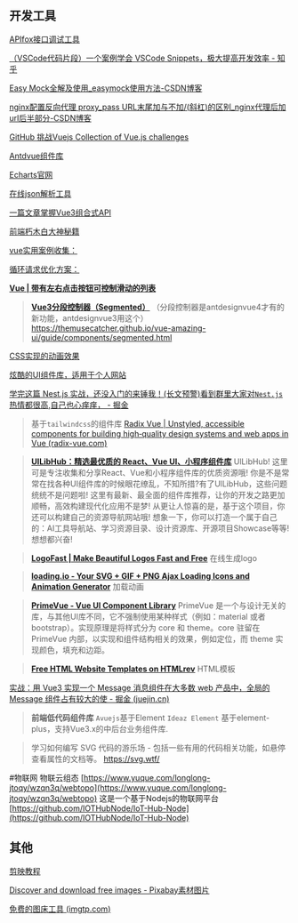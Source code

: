 ## 开发工具
[APIfox接口调试工具](https://app.apifox.com/main)

[（VSCode代码片段）一个案例学会 VSCode Snippets，极大提高开发效率 - 知乎](https://zhuanlan.zhihu.com/p/457062272)

[Easy Mock全解及使用_easymock使用方法-CSDN博客](https://blog.csdn.net/w1418899532/article/details/91951603)

[nginx配置反向代理 proxy_pass URL末尾加与不加/(斜杠)的区别_nginx代理后加url后半部分-CSDN博客](https://blog.csdn.net/willingtolove/article/details/108500198)

[GitHub 挑战Vuejs Collection of Vue.js challenges](https://github.com/webfansplz/vuejs-challenges)

[Antdvue组件库](https://www.antdv.com/)

[Echarts官网](https://echarts.apache.org/zh/index.html)

[在线json解析工具](https://www.json.cn/)

[一篇文章掌握Vue3组合式API](https://blog.csdn.net/weixin_53734436/article/details/117481977)

[前端朽木白大神秘籍](https://www.yuque.com/xiumubai/doc?mode=dark)

[vue实用案例收集：](https://vuejsexamples.com/)

[循环请求优化方案：](https://blog.csdn.net/weixin_40476233/article/details/121292970)

[**Vue | 带有左右点击按钮可控制滑动的列表**](https://blog.csdn.net/weixin_44303404/article/details/123947427)

> [**Vue3分段控制器（Segmented）**](https://blog.csdn.net/Dandrose/article/details/140664033)
> （分段控制器是antdesignvue4才有的新功能，antdesignvue3用这个）
> https://themusecatcher.github.io/vue-amazing-ui/guide/components/segmented.html

[CSS实现的动画效果](https://lhammer.cn/You-need-to-know-css/)

[炫酷的UI组件库，适用于个人网站](http://uiverse.io)

[学完这篇 Nest.js 实战，还没入门的来锤我！(长文预警)看到群里大家对`Nest.js`热情都很高,自己也心痒痒， - 掘金](https://juejin.cn/post/7032079740982788132?searchId=20240906140454C6682E9D087820816E35#heading-6)

> 基于`tailwindcss`的组件库
> [Radix Vue | Unstyled, accessible components for building high‑quality design systems and web apps in Vue (radix-vue.com)](https://www.radix-vue.com/)

> **[UILibHub：精选最优质的 React、Vue UI、小程序组件库](https://uilibhub.com/zh)**
> UlLibHub! 这里可是专注收集和分享React、Vue和小程序组件库的优质资源哦!
> 你是不是常常在找各种UI组件库的时候眼花缭乱，不知所措?有了UlLibHub，这些问题统统不是问题啦! 这里有最新、最全面的组件库推荐，让你的开发之路更加顺畅，高效构建现代化应用不是梦!
> 从更让人惊喜的是，基于这个项目，你还可以构建自己的资源导航网站哦! 想象一下，你可以打造一个属于自己的：AI工具导航站、学习资源目录、设计资源库、开源项目Showcase等等!想想都兴奋!

> **[LogoFast | Make Beautiful Logos Fast and Free](https://logofa.st/)**
> 在线生成logo

> **[loading.io - Your SVG + GIF + PNG Ajax Loading Icons and Animation Generator](https://loading.io/)**
> 加载动画

> **[PrimeVue - Vue UI Component Library](https://primevue.org/)**
> PrimeVue 是一个与设计无关的库，与其他UI库不同，它不强制使用某种样式（例如：material 或者 bootstrap）。实现原理是将样式分为 core 和 theme。core 驻留在 PrimeVue 内部，以实现和组件结构相关的效果，例如定位，而 theme 实现颜色，填充和边距。

> **[Free HTML Website Templates on HTMLrev](https://htmlrev.com/)**
> HTML模板

[实战：用 Vue3 实现一个 Message 消息组件在大多数 web 产品中，全局的 Message 组件占有较大的使 - 掘金 (juejin.cn)](https://juejin.cn/post/6975770170413776926)

> **前端低代码组件库**
> `Avuejs`基于Element
> `Ideaz Element` 基于element-plus，支持Vue3.x的中后台业务组件库.

> 学习如何编写 SVG 代码的游乐场 - 包括一些有用的代码相关功能，如悬停查看属性的文档等。
> https://svg.wtf/

#物联网
物联云组态 [https://www.yuque.com/longlong-jtoqy/wzqn3q/webtopo](https://www.yuque.com/longlong-jtoqy/wzqn3q/webtopo)
这是一个基于Nodejs的物联网平台
[https://github.com/IOTHubNode/IoT-Hub-Node](https://github.com/IOTHubNode/IoT-Hub-Node)
## 其他

[剪映教程](https://www.capcut.cn/learning/topic_detail/7128272592783428894?page_enter_from=videocut_pc)

[Discover and download free images - Pixabay素材图片](https://pixabay.com/images/search/?order=ec)

[免费的图床工具 (imgtp.com)](https://www.imgtp.com/)
